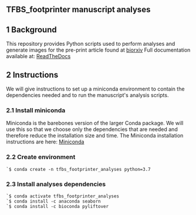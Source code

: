 

## TFBS_footprinter manuscript analyses

## 1 Background
This repository provides Python scripts used to perform analyses and generate images for the pre-print article found at [biorxiv](https://www.biorxiv.org/content/10.1101/2020.09.04.282749v2)
Full documentation available at: [ReadTheDocs](https://tfbs-footprinting.readthedocs.io/en/latest/index.html)

## 2 Instructions
We will give instructions to set up a miniconda environment to contain the dependencies needed and to run the manuscript's analysis scripts.

### 2.1 Install miniconda
Miniconda is the barebones version of the larger Conda package.  We will use this so that we choose only the dependencies that are needed and therefore reduce the installation size and time.  The Miniconda installation instructions are here: [Miniconda](https://docs.conda.io/en/latest/miniconda.html)

### 2.2 Create environment
    `$ conda create -n tfbs_footprinter_analyses python=3.7

### 2.3 Install analyses dependencies
    `$ conda activate tfbs_footprinter_analyses
    `$ conda install -c anaconda seaborn
    `$ conda install -c bioconda pyliftover



